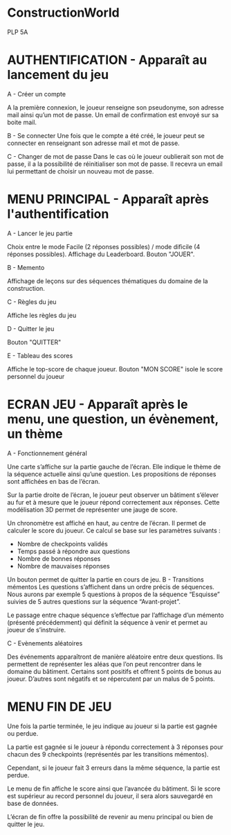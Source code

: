# ConstructionWorld
PLP 5A

# AUTHENTIFICATION - Apparaît au lancement du jeu

A - Créer un compte

A la première connexion, le joueur renseigne son pseudonyme, son adresse mail ainsi qu’un mot de passe. Un email de confirmation est envoyé sur sa boite mail.

B - Se connecter
Une fois que le compte a été créé, le joueur peut se connecter en renseignant son adresse mail et mot de passe.

C - Changer de mot de passe
Dans le cas où le joueur oublierait son mot de passe, il a la possibilité de réinitialiser son mot de passe. Il recevra un email lui permettant de choisir un nouveau mot de passe.


# MENU PRINCIPAL - Apparaît après l'authentification

A - Lancer le jeu  partie

Choix entre le mode Facile (2 réponses possibles) / mode dificile (4 réponses possibles).
Affichage du Leaderboard.
Bouton "JOUER".

B - Memento

Affichage de leçons sur des séquences thématiques du domaine de la construction.

C - Règles du jeu

Affiche les règles du jeu

D - Quitter le jeu

Bouton "QUITTER"

E - Tableau des scores

Affiche le top-score de chaque joueur. Bouton "MON SCORE" isole le score personnel du joueur

# ECRAN JEU - Apparaît après le menu, une question, un évènement, un thème

A - Fonctionnement général

Une carte s’affiche sur la partie gauche de l’écran. Elle indique le thème de la séquence actuelle ainsi qu’une question.
Les propositions de réponses sont affichées en bas de l’écran.

Sur la partie droite de l’écran, le joueur peut observer un bâtiment s’élever au fur et à mesure que le joueur répond correctement aux réponses. Cette modélisation 3D permet de représenter une jauge de score.

Un chronomètre est affiché en haut, au centre de l’écran.
Il permet de calculer le score du joueur. Ce calcul se base sur les paramètres suivants :
-	Nombre de checkpoints validés
-	Temps passé à répondre aux questions
-	Nombre de bonnes réponses
-	Nombre de mauvaises réponses

Un bouton permet de quitter la partie en cours de jeu.
B - Transitions mémentos
Les questions s’affichent dans un ordre précis de séquences.
Nous aurons par exemple 5 questions à propos de la séquence “Esquisse” suivies de 5 autres questions sur la séquence “Avant-projet”.

Le passage entre chaque séquence s’effectue par l’affichage d’un mémento (présenté précédemment) qui définit la séquence à venir et permet au joueur de s’instruire.

C - Evènements aléatoires

Des événements apparaîtront de manière aléatoire entre deux questions. 
Ils permettent de représenter les aléas que l’on peut rencontrer dans le domaine du bâtiment. 
Certains sont positifs et offrent 5 points de bonus au joueur. D’autres sont négatifs et se répercutent par un malus de 5 points.

# MENU FIN DE JEU

Une fois la partie terminée, le jeu indique au joueur si la partie est gagnée ou perdue.

La partie est gagnée si le joueur à répondu correctement à 3 réponses pour chacun des 9 checkpoints (représentés par les transitions mémentos).

Cependant, si le joueur fait 3 erreurs dans la même séquence, la partie est perdue.

Le menu de fin affiche le score ainsi que l’avancée du bâtiment.
Si le score est supérieur au record personnel du joueur, il sera alors sauvegardé en base de données.

L’écran de fin offre la possibilité de revenir au menu principal ou bien de quitter le jeu.
